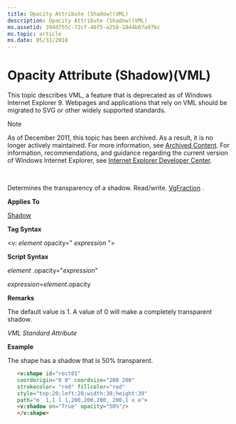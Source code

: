 ```yaml
---
title: Opacity Attribute (Shadow)(VML)
description: Opacity Attribute (Shadow)(VML)
ms.assetid: 394d755c-72cf-46f5-a258-1844b07a97bc
ms.topic: article
ms.date: 05/31/2018
---
```


# Opacity Attribute (Shadow)(VML)

This topic describes VML, a feature that is deprecated as of Windows Internet Explorer 9. Webpages and applications that rely on VML should be migrated to SVG or other widely supported standards.

> [!Note]  
> As of December 2011, this topic has been archived. As a result, it is no longer actively maintained. For more information, see [Archived Content](https://docs.microsoft.com/previous-versions/windows/internet-explorer/ie-developer/). For information, recommendations, and guidance regarding the current version of Windows Internet Explorer, see [Internet Explorer Developer Center](https://go.microsoft.com/fwlink/p/?linkid=204313).

 

Determines the transparency of a shadow. Read/write. [VgFraction](msdn-online-vml-vgfraction-data-type.md) .

**Applies To**

[Shadow](msdn-online-vml-shadow-element.md)

**Tag Syntax**

<v: *element* opacity=" *expression* ">

**Script Syntax**

*element* .opacity="*expression*"

*expression*=*element*.opacity

**Remarks**

The default value is 1. A value of 0 will make a completely transparent shadow.

*VML Standard Attribute*

**Example**

The shape has a shadow that is 50% transparent.


```HTML
   <v:shape id="rect01"
   coordorigin="0 0" coordsize="200 200"
   strokecolor= "red" fillcolor="red"
   style="top:20;left:20;width:30;height:30"
   path="m  1,1 l 1,200,200,200, 200,1 x e">
   <v:shadow on="True" opacity="50%"/>
   </v:shape>
```



 

 




